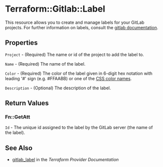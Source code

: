 # Terraform::Gitlab::Label

This resource allows you to create and manage labels for your GitLab projects.
For further information on labels, consult the [gitlab
documentation](https://docs.gitlab.com/ee/user/project/labels.htm).

## Properties

`Project` - (Required) The name or id of the project to add the label to.

`Name` - (Required) The name of the label.

`Color` - (Required) The color of the label given in 6-digit hex notation with leading '#' sign (e.g. #FFAABB) or one of the [CSS color names](https://developer.mozilla.org/en-US/docs/Web/CSS/color_value#Color_keywords).

`Description` - (Optional) The description of the label.


## Return Values

### Fn::GetAtt

`Id` - The unique id assigned to the label by the GitLab server (the name of the label).

## See Also

* [gitlab_label](https://www.terraform.io/docs/providers/gitlab/r/label.html) in the _Terraform Provider Documentation_